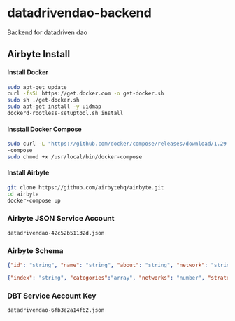 # datadrivendao-backend

Backend for datadriven dao

## Airbyte Install

#### Install Docker

```bash
sudo apt-get update
curl -fsSL https://get.docker.com -o get-docker.sh
sudo sh ./get-docker.sh
sudo apt-get install -y uidmap
dockerd-rootless-setuptool.sh install
```

#### Insstall Docker Compose

```bash
sudo curl -L "https://github.com/docker/compose/releases/download/1.29.2/docker-compose-$(uname -s)-$(uname -m)" -o /usr/local/bin/docker
-compose
sudo chmod +x /usr/local/bin/docker-compose
```

#### Install Airbyte

```bash
git clone https://github.com/airbytehq/airbyte.git
cd airbyte
docker-compose up
```

### Airbyte JSON Service Account

`datadrivendao-42c52b51132d.json`

### Airbyte Schema

```json
{"id": "string", "name": "string", "about": "string", "network": "string", "symbol": "string", "twitter": "string", "domain": "string", "avatar": "string", "email": "string", "private": "boolean", "location": "string", "github": "string", "website": "string", "terms": "string", "scraped_at": "string"}

{"index": "string", "categories":"array", "networks": "number", "strategies": "number", "skins": "number", "plugins": "number", "validations": "number", "name": "string", "avatar": "string", "network": "number", "item": "string", "proposals": "number", "followers": "number", "activeProposals": "number", "private": "boolean", "terms": "string", "followers_1d": "number", "voters_1d": "number", "proposals_1d": "number", "scraped_at": "string"}
```

### DBT Service Account Key

`datadrivendao-6fb3e2a14f62.json`